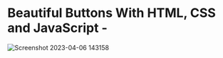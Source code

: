# Beautiful Buttons With HTML, CSS and JavaScript - 
![Screenshot 2023-04-06 143158](https://user-images.githubusercontent.com/130039218/230329194-56f5c690-a3ac-4ef5-8c6c-2d9615b21ee2.png)
